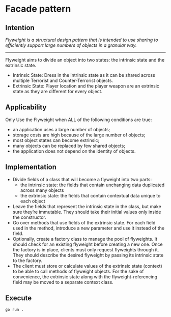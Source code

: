# Facade pattern

## Intention

*Flyweight is a structural design pattern that is intended to use sharing to efficiently support large numbers of objects in a granular way.*

---

Flyweight aims to divide an object into two states: the intrinsic state and the extrinsic state.

* Intrinsic State: Dress in the intrinsic state as it can be shared across multiple Terrorist and Counter-Terrorist objects.
* Extrinsic State: Player location and the player weapon are an extrinsic state as they are different for every object.

## Applicability

Only Use the Flyweight when ALL of the following conditions are true:
* an application uses a large number of objects;
* storage costs are high because of the large number of objects;
* most object states can become extrinsic;
* many objects can be replaced by few shared objects;
* the application does not depend on the identity of objects.

## Implementation

* Divide fields of a class that will become a flyweight into two parts:
    - the intrinsic state: the fields that contain unchanging data duplicated across many objects
    - the extrinsic state: the fields that contain contextual data unique to each object
* Leave the fields that represent the intrinsic state in the class, but make sure they’re immutable. They should take their initial values only inside the constructor.
* Go over methods that use fields of the extrinsic state. For each field used in the method, introduce a new parameter and use it instead of the field.
* Optionally, create a factory class to manage the pool of flyweights. It should check for an existing flyweight before creating a new one. Once the factory is in place, clients must only request flyweights through it. They should describe the desired flyweight by passing its intrinsic state to the factory.
* The client must store or calculate values of the extrinsic state (context) to be able to call methods of flyweight objects. For the sake of convenience, the extrinsic state along with the flyweight-referencing field may be moved to a separate context class.

## Execute

`go run .`